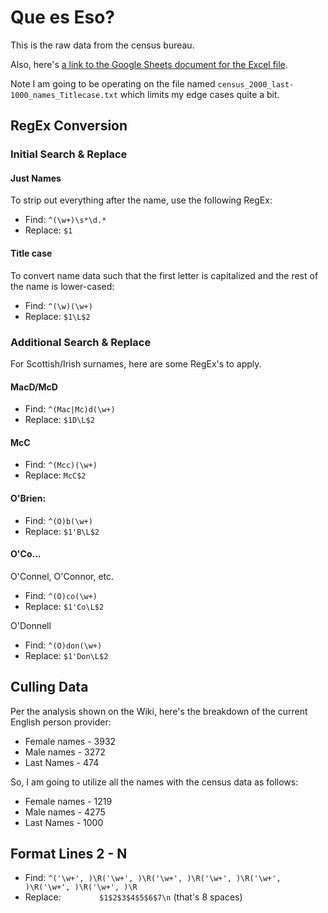 # Que es Eso?

This is the raw data from the census bureau. 

Also, here's [a link to the Google Sheets document for the Excel file](https://docs.google.com/spreadsheets/d/1NKtcz7-bDs0b8OyygSwJgVmwQSogtrLfswWDc8GV_Kg/edit?usp=sharing).

Note I am going to be operating on the file named `census_2000_last-1000_names_Titlecase.txt` which limits my edge cases quite a bit.

## RegEx Conversion

### Initial Search & Replace

#### Just Names

To strip out everything after the name, use the following RegEx:

* Find: `^(\w+)\s*\d.*`
* Replace: `$1`

#### Title case

To convert name data such that the first letter is capitalized and the rest of the name is lower-cased:

* Find: `^(\w)(\w+)`
* Replace: `$1\L$2`

### Additional Search & Replace

For Scottish/Irish surnames, here are some RegEx's to apply.

#### MacD/McD

* Find: `^(Mac|Mc)d(\w+)`
* Replace: `$1D\L$2`

#### McC

* Find: `^(Mcc)(\w+)`
* Replace: `McC$2`

#### O'Brien:

* Find: `^(O)b(\w+)`
* Replace: `$1'B\L$2`

#### O'Co...

O'Connel, O'Connor, etc.

* Find: `^(O)co(\w+)`
* Replace: `$1'Co\L$2`

O'Donnell

* Find: `^(O)don(\w+)`
* Replace: `$1'Don\L$2`

## Culling Data

Per the analysis shown on the Wiki, here's the breakdown of the current English person provider:

* Female names - 3932
* Male names - 3272
* Last Names - 474

So, I am going to utilize all the names with the census data as follows:

* Female names - 1219
* Male names - 4275
* Last Names - 1000

## Format Lines 2 - N
* Find: `^('\w+', )\R('\w+', )\R('\w+', )\R('\w+', )\R('\w+', )\R('\w+', )\R('\w+', )\R`
* Replace: `        $1$2$3$4$5$6$7\n` (that's 8 spaces)

